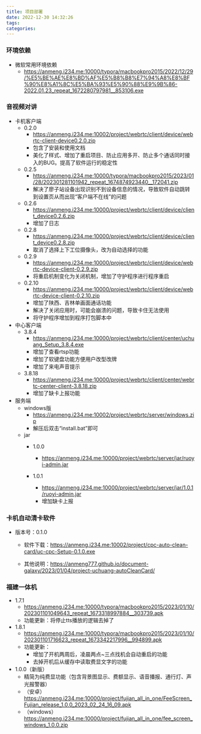 ```yaml
---
title: 项目部署
date: 2022-12-30 14:32:26
tags:
categories:
---
```


### 环境依赖

* 微软常用环境依赖
  * https://anmeng.i234.me:10000/typora/macbookpro2015/2022/12/29/%E5%BE%AE%E8%BD%AF%E5%B8%B8%E7%94%A8%E8%BF%90%E8%A1%8C%E5%BA%93%E5%90%88%E9%9B%86-2022.01.23_repeat_1672280797981__853106.exe



### 音视频对讲

* 卡机客户端
  * 0.2.0
    * https://anmeng.i234.me:10002/project/webrtc/client/device/webrtc-client-device0.2.0.zip
    * 包含了安装和使用文档
    * 美化了样式、增加了重启项目、防止应用多开、防止多个通话同时接入的BUG。提高了软件运行的稳定性
  * 0.2.5
    * https://anmeng.i234.me:10000/typora/macbookpro2015/2023/01/28/202301281101942_repeat_1674874923440__172041.zip
    * 解决了廖子站设备出现识别不到设备信息的情况，导致软件自动跳转到设置页从而出现“客户端不在线”的问题
  * 0.2.6
    * https://anmeng.i234.me:10000/project/webrtc/client/device/client_device0.2.6.zip
    * 增加了日志
  * 0.2.8
    * https://anmeng.i234.me:10000/project/webrtc/client/device/client_device0.2.8.zip
    * 取消了选择上下工位摄像头，改为自动选择的功能
  * 0.2.9
    * https://anmeng.i234.me:10000/project/webrtc/client/device/webrtc-device-client-0.2.9.zip
    * 将重启机制变化为关闭机制，增加了守护程序进行程序重启
  * 0.2.10
    * https://anmeng.i234.me:10000/project/webrtc/client/device/webrtc-device-client-0.2.10.zip
    * 增加了陕西、吉林单画面通话功能
    * 解决了关闭应用时，可能会崩溃的问题，导致卡住无法使用
    * 将守护程序增加到程序打包脚本中
* 中心客户端
  * 3.8.4
    * https://anmeng.i234.me:10000/project/webrtc/client/center/uchuang_Setup_3.8.4.exe
    * 增加了查看rtsp功能
    * 增加了软键盘功能方便用户改型改牌
    * 增加了来电声音提示
  * 3.8.18
    * https://anmeng.i234.me:10000/project/webrtc/client/center/webrtc-center-client-3.8.18.zip
    * 增加了缺卡上报功能
* 服务端
  * windows版
    * https://anmeng.i234.me:10002/project/webrtc/server/windows.zip
    * 解压后双击“install.bat”即可
  * jar
    * 1.0.0
      * https://anmeng.i234.me:10000/project/webrtc/server/jar/ruoyi-admin.jar
    
    * 1.0.1
      * https://anmeng.i234.me:10000/project/webrtc/server/jar/1.0.1/ruoyi-admin.jar
      * 增加缺卡上报



### 卡机自动清卡软件

* 版本号：0.1.0

  * 软件下载：https://anmeng.i234.me:10002/project/cpc-auto-clean-card/uc-cpc-Setup-0.1.0.exe

  * 其他说明：https://anmeng777.github.io/document-galaxy/2023/01/04/project-uchuang-autoCleanCard/



### 福建一体机

* 1.7.1
  * https://anmeng.i234.me:10000/typora/macbookpro2015/2023/01/10/202301101049643_repeat_1673318997884__303739.apk
  * 功能更新：将停止tts播放的逻辑去掉了
* 1.8.1
  * https://anmeng.i234.me:10000/typora/macbookpro2015/2023/01/10/202301101716623_repeat_1673342217996__994899.apk
  * 功能更新：
    * 增加了开机两周后，凌晨两点~三点找机会自动重启的功能
    * 去掉开机后从缓存中读取费显文字的功能
* 1.0.0（新版）
  * 精简为纯费显功能（包含背景图显示、费额显示、语音播报、通行灯、声光报警器）
  * （安卓）https://anmeng.i234.me:10000/project/fujian_all_in_one/FeeScreen_Fujian_release_1.0.0_2023_02_24_16_09.apk
  * （windows）https://anmeng.i234.me:10000/project/fujian_all_in_one/fee_screen_windows_1.0.0.zip
  





